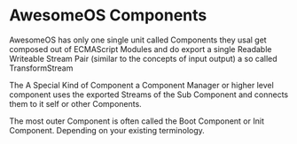 # AwesomeOS Components
AwesomeOS has only one single unit called Components they usal get composed out of ECMAScript Modules and do export a single 
Readable Writeable Stream Pair (similar to the concepts of input output) a so called TransformStream

The A Special Kind of Component a Component Manager or higher level component uses the exported Streams of the Sub Component
and connects them to it self or other Components. 

The most outer Component is often called the Boot Component or Init Component. Depending on your existing terminology.
